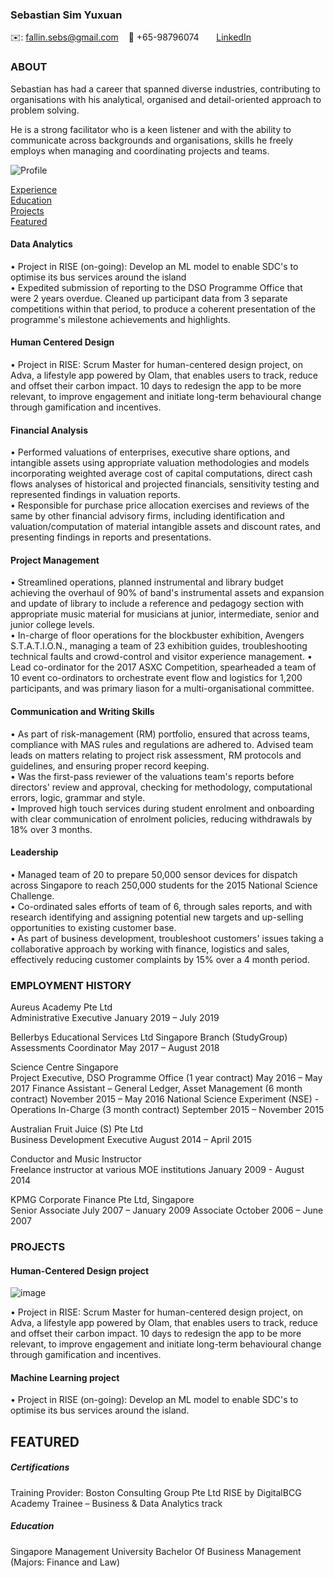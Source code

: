 <!-- CONTACT Section Starts -->
### Sebastian Sim Yuxuan

<!-- Add your details -->
✉️: fallin.sebs@gmail.com
&nbsp;&nbsp; 📲 +65-98796074
&nbsp;&nbsp;&nbsp;&nbsp;&nbsp; [LinkedIn](www.linkedin.com/in/sebastian-sim-27475071) 

<!-- CONTACT Section Ends -->

<!-- ABOUT Section Starts -->
### ABOUT

Sebastian has had a career that spanned diverse industries, contributing to organisations with his analytical, organised and detail-oriented approach to problem solving. 	

He is a strong facilitator who is a keen listener and with the ability to communicate across backgrounds and organisations, skills he freely employs when managing and coordinating projects and teams. 

<!-- Add link to your picture -->

![Profile](https://user-images.githubusercontent.com/18512200/125605369-6633e1ac-14d9-4e66-ac76-90ba8dbbe60d.JPG)

<!-- Add your details -->	


<!-- Add link to the sections -->
[Experience](#experience) <br>
[Education](#education) <br>
[Projects](#projects) <br>
[Featured](#featured) <br> 

<!-- ABOUT Section Ends -->

<!-- COMPETENCIES Section Starts -->
#### Data Analytics	
• Project in RISE (on-going): Develop an ML model to enable SDC's to optimise its bus services around the island	
• Expedited submission of reporting to the DSO Programme Office that were 2 years overdue. Cleaned up participant data from 3 separate competitions within that period, to produce a coherent presentation of the programme's milestone achievements and highlights. 	
	
#### Human Centered Design	
• Project in RISE: Scrum Master for human-centered design project, on Adva, a lifestyle app powered by Olam, that enables users to track, reduce and offset their carbon impact. 10 days to redesign the app to be more relevant, to improve engagement and initiate long-term behavioural change through gamification and incentives.	
#### Financial Analysis	
• Performed valuations of enterprises, executive share options, and intangible assets using appropriate valuation methodologies and models incorporating weighted average cost of capital computations, direct cash flows analyses of historical and projected financials, sensitivity testing and represented findings in valuation reports.	
• Responsible for purchase price allocation exercises and reviews of the same by other financial advisory firms, including identification and valuation/computation of material intangible assets and discount rates, and presenting findings in reports and presentations.	
	
#### Project Management	
• Streamlined operations, planned instrumental and library budget achieving the overhaul of 90% of band's instrumental assets and expansion and update of library to include a reference and pedagogy section with appropriate music material for musicians at junior, intermediate, senior and junior college levels.	
• In-charge of floor operations for the blockbuster exhibition, Avengers S.T.A.T.I.O.N., managing a team of 23 exhibition guides, troubleshooting technical faults and crowd-control and visitor experience management.	
• Lead co-ordinator for the 2017 ASXC Competition, spearheaded a team of 10 event co-ordinators to orchestrate event flow and logistics for 1,200 participants, and was primary liason for a multi-organisational committee.	
	
#### Communication and Writing Skills	
• As part of risk-management (RM) portfolio, ensured that across teams, compliance with MAS rules and regulations are adhered to. Advised team leads on matters relating to project risk assessment, RM protocols and guidelines, and ensuring proper record keeping.	
• Was the first-pass reviewer of the valuations team's reports before directors' review and approval, checking for methodology, computational errors, logic, grammar and style. 	
• Improved high touch services during student enrolment and onboarding with clear communication of enrolment policies, reducing withdrawals by 18% over 3 months.	
	
#### Leadership	
• Managed team of 20 to prepare 50,000 sensor devices for dispatch across Singapore to reach 250,000 students for the 2015 National Science Challenge.	
• Co-ordinated sales efforts of team of 6, through sales reports, and with research identifying and assigning potential new targets and up-selling opportunities to existing customer base. 	
• As part of business development, troubleshoot customers' issues taking a collaborative approach by working with finance, logistics and sales, effectively reducing customer complaints by 15% over a 4 month period. 


<!-- COMPETENCIES Section Ends -->

### EMPLOYMENT HISTORY	
Aureus Academy Pte Ltd	
Administrative Executive	January 2019 – July 2019

Bellerbys Educational Services Ltd Singapore Branch (StudyGroup)	
Assessments Coordinator	May 2017 – August 2018

Science Centre Singapore	
Project Executive, DSO Programme Office (1 year contract)	May 2016 – May 2017
Finance Assistant – General Ledger, Asset Management (6 month contract)	November 2015 – May 2016
National Science Experiment (NSE) - Operations In-Charge (3 month contract)	September 2015 – November 2015
	
Australian Fruit Juice (S) Pte Ltd	
Business Development Executive	August 2014 – April 2015

Conductor and Music Instructor	
Freelance instructor at various MOE institutions	January 2009 - August 2014

KPMG Corporate Finance Pte Ltd, Singapore	
Senior Associate	July 2007 – January 2009
Associate	October 2006 – June 2007



<!-- PROJECTS Section Starts -->
### PROJECTS

<!-- Add your details -->

#### Human-Centered Design project
![image](https://user-images.githubusercontent.com/18512200/126071381-86a0b395-4f79-41fd-8020-ed0b8d6cee14.png")

• Project in RISE: Scrum Master for human-centered design project, on Adva, a lifestyle app powered by Olam, that enables users to track, reduce and offset their carbon impact. 10 days to redesign the app to be more relevant, to improve engagement and initiate long-term behavioural change through gamification and incentives.


#### Machine Learning project

• Project in RISE (on-going): Develop an ML model to enable SDC's to optimise its bus services around the island. 

<!-- PROJECTS Section Ends -->

<!-- FEATURED Section Starts -->
## FEATURED
<!-- Add your details -->
##### Certifications
Training Provider: Boston Consulting Group Pte Ltd
RISE by DigitalBCG Academy Trainee – Business & Data Analytics track

##### Education
Singapore Management University
Bachelor Of Business Management (Majors: Finance and Law)
<!-- FEATURED Section Ends -->

